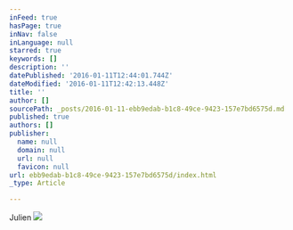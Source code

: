 ```yaml
---
inFeed: true
hasPage: true
inNav: false
inLanguage: null
starred: true
keywords: []
description: ''
datePublished: '2016-01-11T12:44:01.744Z'
dateModified: '2016-01-11T12:42:13.448Z'
title: ''
author: []
sourcePath: _posts/2016-01-11-ebb9edab-b1c8-49ce-9423-157e7bd6575d.md
published: true
authors: []
publisher:
  name: null
  domain: null
  url: null
  favicon: null
url: ebb9edab-b1c8-49ce-9423-157e7bd6575d/index.html
_type: Article

---
```

Julien ![](https://the-grid-user-content.s3-us-west-2.amazonaws.com/33c2daeb-0fc3-4a7c-8161-181baa5b0d90.jpg)
